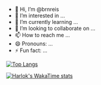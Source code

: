 - 👋 Hi, I’m @brnreis
- 👀 I’m interested in ...
- 🌱 I’m currently learning ...
- 💞️ I’m looking to collaborate on ...
- 📫 How to reach me ...
- 😄 Pronouns: ...
- ⚡ Fun fact: ...


[![Top Langs](https://github-readme-stats.vercel.app/api/top-langs/?username=brnreis&theme=dark&layout=donut)](https://github.com/brnreis/github-readme-stats)

[![Harlok's WakaTime stats](https://github-readme-stats.vercel.app/api/wakatime?username=brnreis&hide_progress=true&theme=dark)](https://github.com/brnreis/github-readme-stats)


<!---
brnreis/brnreis is a ✨ special ✨ repository because its `README.md` (this file) appears on your GitHub profile.
You can click the Preview link to take a look at your changes.
--->
